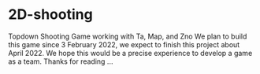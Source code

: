 # 2D-shooting
Topdown Shooting Game working with Ta, Map, and Zno
We plan to build this game since 3 February 2022, we expect to finish this project about April 2022.
We hope this would be a precise experience to develop a game as a team.
Thanks for reading ...
